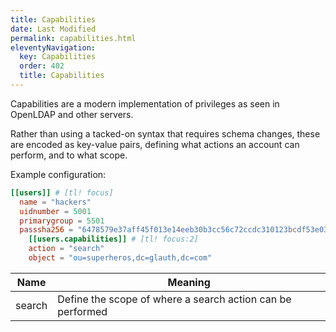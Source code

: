 ```yaml
---
title: Capabilities
date: Last Modified 
permalink: capabilities.html
eleventyNavigation:
  key: Capabilities
  order: 402
  title: Capabilities
---
```

Capabilities are a modern implementation of privileges as seen in OpenLDAP and other servers.

Rather than using a tacked-on syntax that requires schema changes, these are encoded as key-value pairs, defining what actions an account can perform, and to what scope.

Example configuration:

``` toml
[[users]] # [tl! focus]
  name = "hackers"
  uidnumber = 5001
  primarygroup = 5501
  passsha256 = "6478579e37aff45f013e14eeb30b3cc56c72ccdc310123bcdf53e0333e3f416a" # dogood
    [[users.capabilities]] # [tl! focus:2]
    action = "search"
    object = "ou=superheros,dc=glauth,dc=com"
```

|Name|Meaning|
|-|-|
|search|Define the scope of where a search action can be performed|
